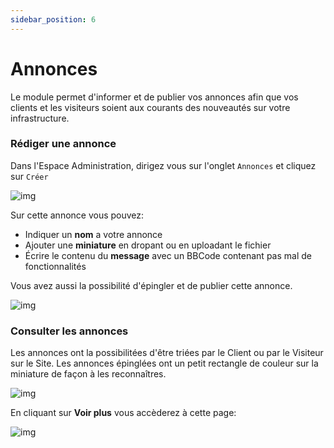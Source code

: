 ```yaml
---
sidebar_position: 6
---
```


# Annonces

Le module permet d'informer et de publier vos annonces afin que vos clients et les visiteurs soient aux courants des nouveautés sur votre infrastructure.

### Rédiger une annonce

Dans l'Espace Administration, dirigez vous sur l'onglet `Annonces` et cliquez sur `Créer`

![img](https://i.gyazo.com/519d24c5e7077106cf2b28ad0741cdf3.png)

Sur cette annonce vous pouvez:
- Indiquer un **nom** a votre annonce
- Ajouter une **miniature** en dropant ou en uploadant le fichier
- Écrire le contenu du **message** avec un BBCode contenant pas mal de fonctionnalités

Vous avez aussi la possibilité d'épingler et de publier cette annonce.

![img](https://i.gyazo.com/a8722642795be9d644e06baa22053aa6.png)

### Consulter les annonces

Les annonces ont la possibilitées d'être triées par le Client ou par le Visiteur sur le Site. Les annonces épinglées ont un petit rectangle de couleur sur la miniature de façon à les reconnaîtres.

![img](https://i.gyazo.com/b2e817ed16d0e21cd4a43e9b3383a9a6.png)

En cliquant sur **Voir plus** vous accèderez à cette page:

![img](https://i.gyazo.com/1dfa50740f896d1496919eeda31baff3.png)